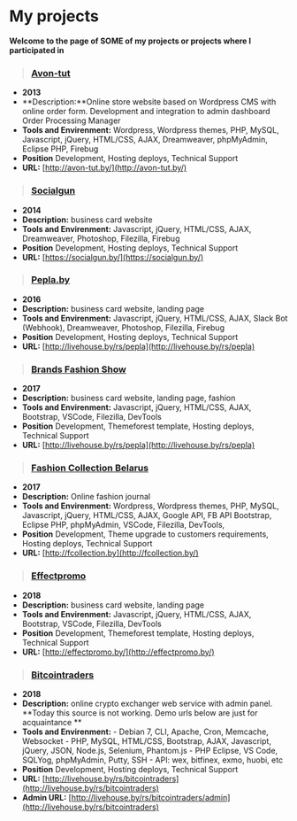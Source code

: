 # My projects

**Welcome to the page of SOME of my projects or projects where I participated in**

>  ### [Avon-tut](http://avon-tut.by/)
- **2013**
- **Description:**Online store website based on Wordpress CMS with online order form. Development and integration to admin dashboard Order Processing Manager
- **Tools and Envirenment:** Wordpress, Wordpress themes, PHP, MySQL, Javascript, jQuery, HTML/CSS, AJAX, Dreamweaver, phpMyAdmin, Eclipse PHP, Firebug
- **Position** Development, Hosting deploys, Technical Support
- **URL:** [http://avon-tut.by/](http://avon-tut.by/)


>  ### [Socialgun](https://socialgun.by/)
- **2014**
- **Description:** business card website
- **Tools and Envirenment:** Javascript, jQuery, HTML/CSS, AJAX, Dreamweaver, Photoshop, Filezilla, Firebug
- **Position** Development, Hosting deploys, Technical Support
- **URL:** [https://socialgun.by/](https://socialgun.by/)


>  ### [Pepla.by](http://livehouse.by/rs/pepla)
- **2016**
- **Description:** business card website, landing page
- **Tools and Envirenment:** Javascript, jQuery, HTML/CSS, AJAX, Slack Bot (Webhook), Dreamweaver, Photoshop, Filezilla, Firebug
- **Position** Development, Hosting deploys, Technical Support
- **URL:** [http://livehouse.by/rs/pepla](http://livehouse.by/rs/pepla)

>  ### [Brands Fashion Show](http://bfshow.by/)
- **2017**
- **Description:** business card website, landing page, fashion
- **Tools and Envirenment:** Javascript, jQuery, HTML/CSS, AJAX, Bootstrap, VSCode, Filezilla, DevTools
- **Position** Development, Themeforest template, Hosting deploys, Technical Support
- **URL:** [http://livehouse.by/rs/pepla](http://livehouse.by/rs/pepla)

>  ### [Fashion Collection Belarus](http://fcollection.by/)
- **2017**
- **Description:** Online fashion journal
- **Tools and Envirenment:** Wordpress, Wordpress themes, PHP, MySQL, Javascript, jQuery, HTML/CSS, AJAX, Google API, FB API Bootstrap, Eclipse PHP, phpMyAdmin, VSCode, Filezilla, DevTools,
- **Position** Development, Theme upgrade to customers requirements, Hosting deploys, Technical Support
- **URL:** [http://fcollection.by](http://fcollection.by/)


>  ### [Effectpromo](http://effectpromo.by/)
- **2018**
- **Description:** business card website, landing page
- **Tools and Envirenment:** Javascript, jQuery, HTML/CSS, AJAX, Bootstrap, VSCode, Filezilla, DevTools
- **Position** Development, Themeforest template, Hosting deploys, Technical Support
- **URL:** [http://effectpromo.by/](http://effectpromo.by/)

>  ### [Bitcointraders](http://livehouse.by/rs/bitcointraders)
- **2018**
- **Description:** online crypto exchanger web service with admin panel. **Today this source is not working. Demo urls below are just for acquaintance **
- **Tools and Envirenment:** 
		- Debian 7, CLI, Apache, Cron, Memcache, Websocket
		- PHP, MySQL, HTML/CSS, Bootstrap, AJAX, Javascript, jQuery, JSON, Node.js, Selenium, Phantom.js
		- PHP Eclipse, VS Code, SQLYog, phpMyAdmin, Putty, SSH
		- API: wex, bitfinex, exmo, huobi, etc
- **Position** Development, Hosting deploys, Technical Support
- **URL:** [http://livehouse.by/rs/bitcointraders](http://livehouse.by/rs/bitcointraders)
- **Admin URL:** [http://livehouse.by/rs/bitcointraders/admin](http://livehouse.by/rs/bitcointraders)